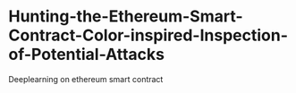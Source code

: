# Hunting-the-Ethereum-Smart-Contract-Color-inspired-Inspection-of-Potential-Attacks
Deeplearning on ethereum smart contract
